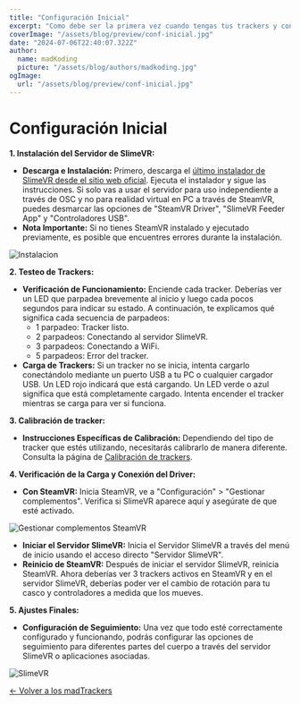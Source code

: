 ```yaml
---
title: "Configuración Inicial"
excerpt: "Como debe ser la primera vez cuando tengas tus trackers y configurarlos correctamente."
coverImage: "/assets/blog/preview/conf-inicial.jpg"
date: "2024-07-06T22:40:07.322Z"
author:
  name: madKoding
  picture: "/assets/blog/authors/madkoding.jpg"
ogImage:
  url: "/assets/blog/preview/conf-inicial.jpg"
---
```

# Configuración Inicial

**1. Instalación del Servidor de SlimeVR:**

- **Descarga e Instalación:** Primero, descarga el [último instalador de SlimeVR desde el sitio web oficial](https://slimevr.dev/download). Ejecuta el instalador y sigue las instrucciones. Si solo vas a usar el servidor para uso independiente a través de OSC y no para realidad virtual en PC a través de SteamVR, puedes desmarcar las opciones de "SteamVR Driver", "SlimeVR Feeder App" y "Controladores USB".
- **Nota Importante:** Si no tienes SteamVR instalado y ejecutado previamente, es posible que encuentres errores durante la instalación.

![Instalacion](/inicio/paso0.png)

**2. Testeo de Trackers:**

- **Verificación de Funcionamiento:** Enciende cada tracker. Deberías ver un LED que parpadea brevemente al inicio y luego cada pocos segundos para indicar su estado. A continuación, te explicamos qué significa cada secuencia de parpadeos:
    - 1 parpadeo: Tracker listo.
    - 2 parpadeos: Conectando al servidor SlimeVR.
    - 3 parpadeos: Conectando a WiFi.
    - 5 parpadeos: Error del tracker.
- **Carga de Trackers:** Si un tracker no se inicia, intenta cargarlo conectándolo mediante un puerto USB a tu PC o cualquier cargador USB. Un LED rojo indicará que está cargando. Un LED verde o azul significa que está completamente cargado. Intenta encender el tracker mientras se carga para ver si funciona.

**3. Calibración de tracker:**

- **Instrucciones Específicas de Calibración:** Dependiendo del tipo de tracker que estés utilizando, necesitarás calibrarlo de manera diferente. Consulta la página de [Calibración de trackers](/posts/Calibracion_de_trackers).

**4. Verificación de la Carga y Conexión del Driver:**

- **Con SteamVR:** Inicia SteamVR, ve a "Configuración" > "Gestionar complementos". Verifica si SlimeVR aparece aquí y asegúrate de que esté activado.

![Gestionar complementos SteamVR](/inicio/paso1.png)

- **Iniciar el Servidor SlimeVR:** Inicia el Servidor SlimeVR a través del menú de inicio usando el acceso directo "Servidor SlimeVR".
- **Reinicio de SteamVR:** Después de iniciar el servidor SlimeVR, reinicia SteamVR. Ahora deberías ver 3 trackers activos en SteamVR y en el servidor SlimeVR, deberías poder ver el cambio de rotación para tu casco y controladores a medida que los mueves.

**5. Ajustes Finales:**

- **Configuración de Seguimiento:** Una vez que todo esté correctamente configurado y funcionando, podrás configurar las opciones de seguimiento para diferentes partes del cuerpo a través del servidor SlimeVR o aplicaciones asociadas.

![SlimeVR](/inicio/paso2.png)

[← Volver a los madTrackers](/)